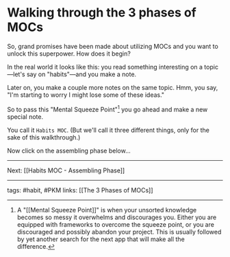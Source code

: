 # Walking through the 3 phases of MOCs
So, grand promises have been made about utilizing MOCs and you want to unlock this superpower. How does it begin?

In the real world it looks like this: you read something interesting on a topic—let's say on "habits"—and you make a note. 

Later on, you make a couple more notes on the same topic. Hmm, you say, "I'm starting to worry I might lose some of these ideas." 

So to pass this "Mental Squeeze Point"[^1] you go ahead and make a new special note. 

You call it `Habits MOC`. (But we'll call it three different things, only for the sake of this walkthrough.) 

Now click on the assembling phase below...

---
Next: [[Habits MOC - Assembling Phase]]

---
tags: #habit, #PKM
links: [[The 3 Phases of MOCs]]

[^1]: A "[[Mental Squeeze Point]]" is when your unsorted knowledge becomes so messy it overwhelms and discourages you. Either you are equipped with frameworks to overcome the squeeze point, or you are discouraged and possibly abandon your project. This is usually followed by yet another search for the next app that will make all the difference.